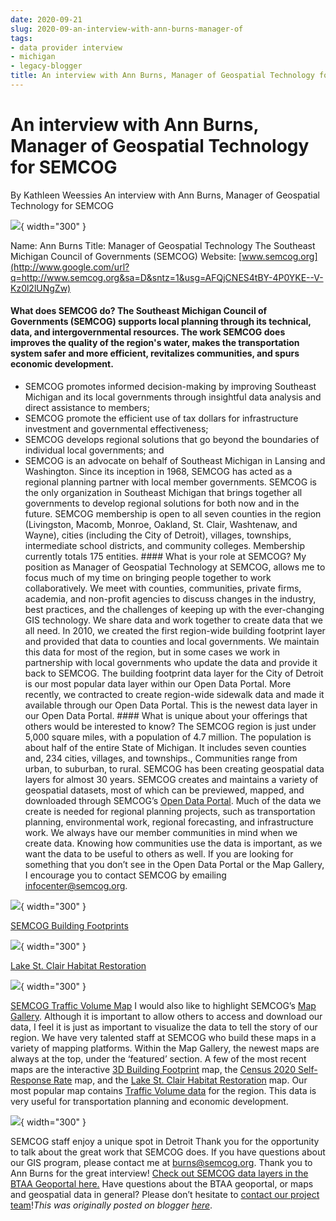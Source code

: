 ```yaml
---
date: 2020-09-21
slug: 2020-09-an-interview-with-ann-burns-manager-of
tags:
- data provider interview
- michigan
- legacy-blogger
title: An interview with Ann Burns, Manager of Geospatial Technology for SEMCOG
---
```


# An interview with Ann Burns, Manager of Geospatial Technology for SEMCOG

By Kathleen Weessies An interview with Ann Burns, Manager of Geospatial Technology for SEMCOG 

[![](https://blogger.googleusercontent.com/img/a/AVvXsEiYKSubG9p2JcFx4lrgqddNbVBx7A5bqhYZTGetGewRTjcZtvnEMw55iZC270wA2REvq3DQ9L2C7hydGumtlp8TWiO2zMLeA5hja1JszCMlOA99aMz8BtTOznVWyvExkteo2YDsbz4543fxhzuh4nMCju-fxcrYz85tzGnl8tUog3qrMjdNwZubqSWVXw=s320)](https://blogger.googleusercontent.com/img/a/AVvXsEiYKSubG9p2JcFx4lrgqddNbVBx7A5bqhYZTGetGewRTjcZtvnEMw55iZC270wA2REvq3DQ9L2C7hydGumtlp8TWiO2zMLeA5hja1JszCMlOA99aMz8BtTOznVWyvExkteo2YDsbz4543fxhzuh4nMCju-fxcrYz85tzGnl8tUog3qrMjdNwZubqSWVXw=s960){ width="300" }

 [](https://sites.google.com/umn.edu/btaa-gdp/news/2020/09/21-ann-burns?authuser=0#h.p_linGDmUMevdz)Name: Ann Burns [](https://sites.google.com/umn.edu/btaa-gdp/news/2020/09/21-ann-burns?authuser=0#h.p_iTShdJYpevsu)Title: Manager of Geospatial Technology [](https://sites.google.com/umn.edu/btaa-gdp/news/2020/09/21-ann-burns?authuser=0#h.p_Yd19D2J7evsw)The Southeast Michigan Council of Governments (SEMCOG) [](https://sites.google.com/umn.edu/btaa-gdp/news/2020/09/21-ann-burns?authuser=0#h.p_rqoOYCCMevsx)Website: [www.semcog.org](http://www.google.com/url?q=http://www.semcog.org&sa=D&sntz=1&usg=AFQjCNES4tBY-4P0YKE--V-Kz0l2lUNgZw)

#### What does SEMCOG do? The Southeast Michigan Council of Governments (SEMCOG) supports local planning through its technical, data, and intergovernmental resources. The work SEMCOG does improves the quality of the region's water, makes the transportation system safer and more efficient, revitalizes communities, and spurs economic development.
 * SEMCOG promotes informed decision-making by improving Southeast Michigan and its local governments through insightful data analysis and direct assistance to <!-- more --> members;
 * SEMCOG promote the efficient use of tax dollars for infrastructure investment and governmental effectiveness;
 * SEMCOG develops regional solutions that go beyond the boundaries of individual local governments; and
 * SEMCOG is an advocate on behalf of Southeast Michigan in Lansing and Washington. Since its inception in 1968, SEMCOG has acted as a regional planning partner with local member governments. SEMCOG is the only organization in Southeast Michigan that brings together all governments to develop regional solutions for both now and in the future. SEMCOG membership is open to all seven counties in the region (Livingston, Macomb, Monroe, Oakland, St. Clair, Washtenaw, and Wayne), cities (including the City of Detroit), villages, townships, intermediate school districts, and community colleges. Membership currently totals 175 entities. #### What is your role at SEMCOG? My position as Manager of Geospatial Technology at SEMCOG, allows me to focus much of my time on bringing people together to work collaboratively. We meet with counties, communities, private firms, academia, and non-profit agencies to discuss changes in the industry, best practices, and the challenges of keeping up with the ever-changing GIS technology. We share data and work together to create data that we all need. In 2010, we created the first region-wide building footprint layer and provided that data to counties and local governments. We maintain this data for most of the region, but in some cases we work in partnership with local governments who update the data and provide it back to SEMCOG. The building footprint data layer for the City of Detroit is our most popular data layer within our Open Data Portal. More recently, we contracted to create region-wide sidewalk data and made it available through our Open Data Portal. This is the newest data layer in our Open Data Portal. #### What is unique about your offerings that others would be interested to know? The SEMCOG region is just under 5,000 square miles, with a population of 4.7 million. The population is about half of the entire State of Michigan. It includes seven counties and, 234 cities, villages, and townships., Communities range from urban, to suburban, to rural. SEMCOG has been creating geospatial data layers for almost 30 years. SEMCOG creates and maintains a variety of geospatial datasets, most of which can be previewed, mapped, and downloaded through SEMCOG’s [Open Data Portal](https://maps-semcog.opendata.arcgis.com/F&sa=D&sntz=1&usg=AFQjCNFbo0BUk_S_dGwkod-y4SuDmYRYFQ). Much of the data we create is needed for regional planning projects, such as transportation planning, environmental work, regional forecasting, and infrastructure work. We always have our member communities in mind when we create data. Knowing how communities use the data is important, as we want the data to be useful to others as well. If you are looking for something that you don’t see in the Open Data Portal or the Map Gallery, I encourage you to contact SEMCOG by emailing [infocenter@semcog.org](mailto:infocenter@semcog.org). 

[![](https://blogger.googleusercontent.com/img/a/AVvXsEisrvcXbP2BhdKgQoDQq1GUHXgNkd02FGu50pKHscTyWqGWtFyeIMyUS69TDO1J39Nc19buW398pGbWXMA8RQ4eqWAaH0Jin8v3eR3BYsZBn7F05gjcTSHHOOgiFmM18gCZ2TskdGPUz90zNTFPos6BuZHPplNHXccpoC5lzRNwlwuE5BBLj8MH7qRIag=w445-h335)](https://blogger.googleusercontent.com/img/a/AVvXsEisrvcXbP2BhdKgQoDQq1GUHXgNkd02FGu50pKHscTyWqGWtFyeIMyUS69TDO1J39Nc19buW398pGbWXMA8RQ4eqWAaH0Jin8v3eR3BYsZBn7F05gjcTSHHOOgiFmM18gCZ2TskdGPUz90zNTFPos6BuZHPplNHXccpoC5lzRNwlwuE5BBLj8MH7qRIag=s1198){ width="300" }

 [](https://blogger.googleusercontent.com/img/a/AVvXsEisrvcXbP2BhdKgQoDQq1GUHXgNkd02FGu50pKHscTyWqGWtFyeIMyUS69TDO1J39Nc19buW398pGbWXMA8RQ4eqWAaH0Jin8v3eR3BYsZBn7F05gjcTSHHOOgiFmM18gCZ2TskdGPUz90zNTFPos6BuZHPplNHXccpoC5lzRNwlwuE5BBLj8MH7qRIag=s1198)[SEMCOG Building Footprints](https://maps.semcog.org/FBuildingFootprints/F/315.01/F42.33185/F-83.04886/F-40.1/F59&sa=D&sntz=1&usg=AFQjCNEcepHj2rx9MaLPHojvV033teuhYw) 

[![](https://blogger.googleusercontent.com/img/a/AVvXsEgx3vxkuBGI2OTs8pBAzjiiYZ5g28Y-hBeucWAr5xQnd7wUuiSQ90OhgDZQXYZnOL93pxyGo8kF6Ql1fqAU0kZv7OsRqg2Uvge-uHotEv7NROA8gXepdgTL_3latzTRKq4qUMvR0D3pQL4EEJwMumx7T2CDD18QEchTXEKxDNiR4cHJw22upvAgDHRJ8g=w450-h337)](https://blogger.googleusercontent.com/img/a/AVvXsEgx3vxkuBGI2OTs8pBAzjiiYZ5g28Y-hBeucWAr5xQnd7wUuiSQ90OhgDZQXYZnOL93pxyGo8kF6Ql1fqAU0kZv7OsRqg2Uvge-uHotEv7NROA8gXepdgTL_3latzTRKq4qUMvR0D3pQL4EEJwMumx7T2CDD18QEchTXEKxDNiR4cHJw22upvAgDHRJ8g=s1224){ width="300" }

 [](https://blogger.googleusercontent.com/img/a/AVvXsEgx3vxkuBGI2OTs8pBAzjiiYZ5g28Y-hBeucWAr5xQnd7wUuiSQ90OhgDZQXYZnOL93pxyGo8kF6Ql1fqAU0kZv7OsRqg2Uvge-uHotEv7NROA8gXepdgTL_3latzTRKq4qUMvR0D3pQL4EEJwMumx7T2CDD18QEchTXEKxDNiR4cHJw22upvAgDHRJ8g=s1224)[Lake St. Clair Habitat Restoration](https://maps.semcog.org/Fhabitat/F&sa=D&sntz=1&usg=AFQjCNF9zMWl1YaPyrgtQ4Uo27YtEIOq_g) 

[![](https://blogger.googleusercontent.com/img/a/AVvXsEjHimNhPUKyeQVhccCbzkxoD2zKEoDAstWe9Qg9fHrf0L6FnYTr_nBqj9unZRFWHnIq8iECCN5Icei_4TYCo4t_LTzEJFS4OXmzMxSVyHF3ujIP7Qr5mB_wc54cwgE1b-Uq4XiAcldiyC18nvHHwkDHRSWFjLlKC_xjf_mOQieyUsdkxqdN8TxmRuy5mQ=w454-h337)](https://blogger.googleusercontent.com/img/a/AVvXsEjHimNhPUKyeQVhccCbzkxoD2zKEoDAstWe9Qg9fHrf0L6FnYTr_nBqj9unZRFWHnIq8iECCN5Icei_4TYCo4t_LTzEJFS4OXmzMxSVyHF3ujIP7Qr5mB_wc54cwgE1b-Uq4XiAcldiyC18nvHHwkDHRSWFjLlKC_xjf_mOQieyUsdkxqdN8TxmRuy5mQ=s1236){ width="300" }

 [](https://blogger.googleusercontent.com/img/a/AVvXsEjHimNhPUKyeQVhccCbzkxoD2zKEoDAstWe9Qg9fHrf0L6FnYTr_nBqj9unZRFWHnIq8iECCN5Icei_4TYCo4t_LTzEJFS4OXmzMxSVyHF3ujIP7Qr5mB_wc54cwgE1b-Uq4XiAcldiyC18nvHHwkDHRSWFjLlKC_xjf_mOQieyUsdkxqdN8TxmRuy5mQ=s1236)[SEMCOG Traffic Volume Map](https://maps.semcog.org/FTrafficVolume/F&sa=D&sntz=1&usg=AFQjCNFq3vJORx9iMg8TDqK7BkTMHGP_-w) I would also like to highlight SEMCOG’s [Map Gallery](https://www.semcog.org/Fmap-gallery&sa=D&sntz=1&usg=AFQjCNFmN6Py6OVpuVxu7VPaROXvjgsF1w). Although it is important to allow others to access and download our data, I feel it is just as important to visualize the data to tell the story of our region. We have very talented staff at SEMCOG who build these maps in a variety of mapping platforms. Within the Map Gallery, the newest maps are always at the top, under the ‘featured’ section. A few of the most recent maps are the interactive [3D Building Footprint](https://maps.semcog.org/FBuildingFootprints/F/315.01/F42.33185/F-83.04886/F-40.1/F59&sa=D&sntz=1&usg=AFQjCNEcepHj2rx9MaLPHojvV033teuhYw) map, the [Census 2020 Self-Response Rate](https://maps.semcog.org/FResponseRates/F&sa=D&sntz=1&usg=AFQjCNEoOaPRE7D04MH97WAbK0kjbUcECw) map, and the [Lake St. Clair Habitat Restoration](https://maps.semcog.org/Fhabitat/F&sa=D&sntz=1&usg=AFQjCNF9zMWl1YaPyrgtQ4Uo27YtEIOq_g) map. Our most popular map contains [Traffic Volume data](https://maps.semcog.org/FTrafficVolume/F&sa=D&sntz=1&usg=AFQjCNFq3vJORx9iMg8TDqK7BkTMHGP_-w) for the region. This data is very useful for transportation planning and economic development. 

[![](https://blogger.googleusercontent.com/img/a/AVvXsEiKWhu5AfsPloTeRpSyD-OQX6pX5hUqspQ94ILJ_Q4wjA9pZ4b6DWJII4JKP94FXNY2-S0TZeT3XlZlRGK8ncsXMfVPpeVzpEH3ah46tk6hJRnPvMEiDpO1VKLRJAHmj5E4A-a-wTX7jmBgQr7O7sfV7UN8bJ3q8ZXDCp7iomZdqvYshojllAR7UqGLMw=w764-h508)](https://blogger.googleusercontent.com/img/a/AVvXsEiKWhu5AfsPloTeRpSyD-OQX6pX5hUqspQ94ILJ_Q4wjA9pZ4b6DWJII4JKP94FXNY2-S0TZeT3XlZlRGK8ncsXMfVPpeVzpEH3ah46tk6hJRnPvMEiDpO1VKLRJAHmj5E4A-a-wTX7jmBgQr7O7sfV7UN8bJ3q8ZXDCp7iomZdqvYshojllAR7UqGLMw=s1280){ width="300" }

 SEMCOG staff enjoy a unique spot in Detroit Thank you for the opportunity to talk about the great work that SEMCOG does. If you have questions about our GIS program, please contact me at burns@semcog.org. [](https://sites.google.com/umn.edu/btaa-gdp/news/2020/09/21-ann-burns?authuser=0#h.p_J3Tp8h3igOSH)Thank you to Ann Burns for the great interview! [Check out SEMCOG data layers in the BTAA Geoportal here.](https://geo.btaa.org/catalog/F06f-01&sa=D&sntz=1&usg=AFQjCNE-4EvweZF2J3kUyeudZ567-lVA1g) Have questions about the BTAA geoportal, or maps and geospatial data in general? Please don’t hesitate to [contact our project team](https://geo.btaa.org/Ffeedback&sa=D&sntz=1&usg=AFQjCNERNbgXrpg6xAqzLip9xfSU2ZAfUQ)!*This was originally posted on blogger [here](https://geobtaa.blogspot.com/2020/09/an-interview-with-ann-burns-manager-of.html)*.

